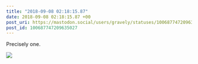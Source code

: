 ```yaml
---
title: "2018-09-08 02:18:15.87"
date: 2018-09-08 02:18:15.87 +00
post_uri: https://mastodon.social/users/gravely/statuses/100687747209635027
post_id: 100687747209635027
---
```

Precisely one.


![](/images/6159507.jpeg)

